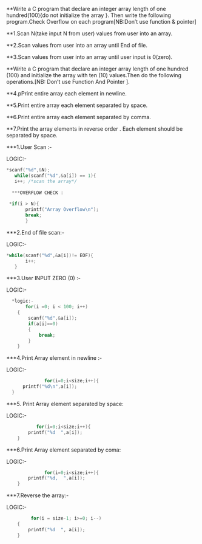 **Write a C program that declare an integer array length of one hundred(100){do not initialize the array }.
Then write the following program.Check Overflow on each program[NB:Don’t use function & pointer]

**1.Scan N(take input N from user) values from user into an array.

**2.Scan values from user into an array until End of file.

**3.Scan values from user into an array until user input is 0(zero).

**Write a C program that declare an integer array length of one hundred (100) and initialize the array with ten (10) values.Then do the following operations.[NB: Don’t use Function And Pointer ].

**4.pPrint entire array each element in newline.

**5.Print entire array each element separated by space.

**6.Print entire array each element separated by comma.

**7.Print the array elements in reverse order . Each element should be separated by space.



***1.User Scan :-

LOGIC:-
 ```C           
*scanf("%d",&N);
    while(scanf("%d",&a[i]) == 1){
    i++; /*scan the array*/
    
   ***OVERFLOW CHECK :
            
  *if(i > N){
        printf("Array Overflow\n");
        break;
        }
 ```    
 ***2.End of file scan:-
 
 LOGIC:-
 ```C        
*while(scanf("%d",&a[i])!= EOF){
        i++;
    }   
```    
***3.User INPUT ZERO (0) :-

LOGIC:-
```C      
  *logic:-
       for(i =0; i < 100; i++)
    {
        scanf("%d",&a[i]);
        if(a[i]==0)
        {
            break;
        }
    }
```   
***4.Print Array element in newline :-
   
 LOGIC:-
  ```C 
                for(i=0;i<size;i++){
        printf("%d\n",a[i]);
    }
```    
***5. Print Array element separated by space:

LOGIC:-
```C
           for(i=0;i<size;i++){
        printf("%d  ",a[i]);
    }
```    
***6.Print Array element separated by coma:

LOGIC:-
```C
              for(i=0;i<size;i++){
        printf("%d,  ",a[i]);
    }
```    
***7.Reverse the array:-

LOGIC:-
```C
         for(i = size-1; i>=0; i--)
    {
        printf("%d  ", a[i]);
    }
```    
